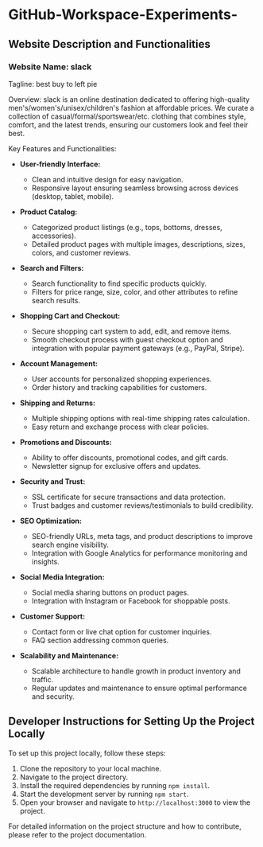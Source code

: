 # GitHub-Workspace-Experiments-

## Website Description and Functionalities

### Website Name: slack

Tagline: best buy to left pie

Overview:
slack is an online destination dedicated to offering high-quality men's/women's/unisex/children's fashion at affordable prices. We curate a collection of casual/formal/sportswear/etc. clothing that combines style, comfort, and the latest trends, ensuring our customers look and feel their best.

Key Features and Functionalities:

- **User-friendly Interface:**
  - Clean and intuitive design for easy navigation.
  - Responsive layout ensuring seamless browsing across devices (desktop, tablet, mobile).

- **Product Catalog:**
  - Categorized product listings (e.g., tops, bottoms, dresses, accessories).
  - Detailed product pages with multiple images, descriptions, sizes, colors, and customer reviews.

- **Search and Filters:**
  - Search functionality to find specific products quickly.
  - Filters for price range, size, color, and other attributes to refine search results.

- **Shopping Cart and Checkout:**
  - Secure shopping cart system to add, edit, and remove items.
  - Smooth checkout process with guest checkout option and integration with popular payment gateways (e.g., PayPal, Stripe).

- **Account Management:**
  - User accounts for personalized shopping experiences.
  - Order history and tracking capabilities for customers.

- **Shipping and Returns:**
  - Multiple shipping options with real-time shipping rates calculation.
  - Easy return and exchange process with clear policies.

- **Promotions and Discounts:**
  - Ability to offer discounts, promotional codes, and gift cards.
  - Newsletter signup for exclusive offers and updates.

- **Security and Trust:**
  - SSL certificate for secure transactions and data protection.
  - Trust badges and customer reviews/testimonials to build credibility.

- **SEO Optimization:**
  - SEO-friendly URLs, meta tags, and product descriptions to improve search engine visibility.
  - Integration with Google Analytics for performance monitoring and insights.

- **Social Media Integration:**
  - Social media sharing buttons on product pages.
  - Integration with Instagram or Facebook for shoppable posts.

- **Customer Support:**
  - Contact form or live chat option for customer inquiries.
  - FAQ section addressing common queries.

- **Scalability and Maintenance:**
  - Scalable architecture to handle growth in product inventory and traffic.
  - Regular updates and maintenance to ensure optimal performance and security.

## Developer Instructions for Setting Up the Project Locally

To set up this project locally, follow these steps:

1. Clone the repository to your local machine.
2. Navigate to the project directory.
3. Install the required dependencies by running `npm install`.
4. Start the development server by running `npm start`.
5. Open your browser and navigate to `http://localhost:3000` to view the project.

For detailed information on the project structure and how to contribute, please refer to the project documentation.
